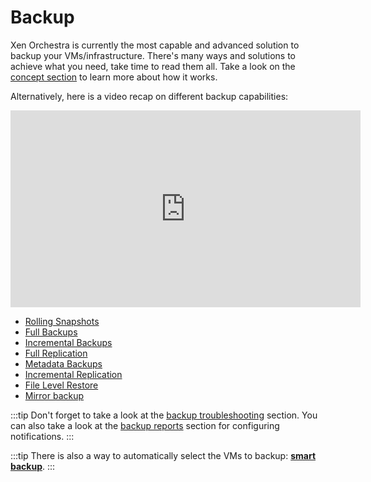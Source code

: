 # Backup

Xen Orchestra is currently the most capable and advanced solution to backup your VMs/infrastructure. There's many ways and solutions to achieve what you need, take time to read them all. Take a look on the [concept section](backups.md) to learn more about how it works.

Alternatively, here is a video recap on different backup capabilities:

<iframe width="560" height="315" src="https://www.youtube.com/embed/FfUqIwT8KzI" frameborder="0" allow="accelerometer; autoplay; encrypted-media; gyroscope; picture-in-picture" allowfullscreen></iframe>

- [Rolling Snapshots](rolling_snapshots.md)
- [Full Backups](full_backups.md)
- [Incremental Backups](incremental_backups.md)
- [Full Replication](full_replication.md)
- [Metadata Backups](metadata_backup.md)
- [Incremental Replication](incremental_replication.md)
- [File Level Restore](file_level_restore.md)
- [Mirror backup](mirror_backup.md)

:::tip
Don't forget to take a look at the [backup troubleshooting](backup_troubleshooting.md) section. You can also take a look at the [backup reports](backup_reports.md) section for configuring notifications.
:::

:::tip
There is also a way to automatically select the VMs to backup: **[smart backup](backups.md#smart-backup)**.
:::
